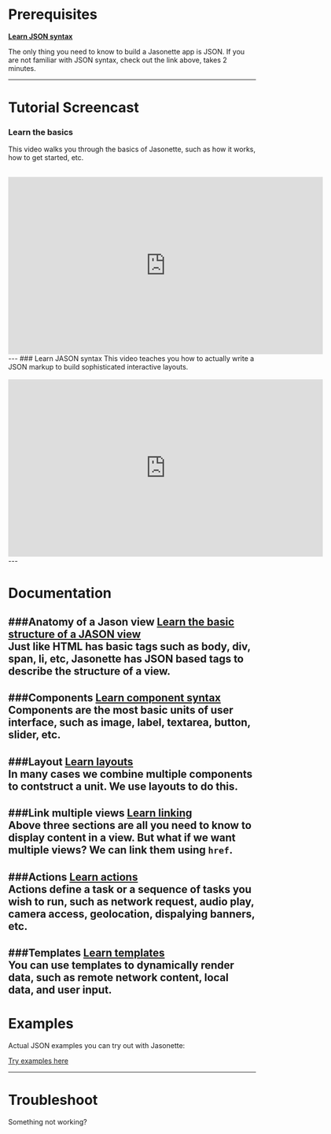 # Prerequisites

**[Learn JSON syntax](http://www.w3schools.com/js/js_json_syntax.asp)**

The only thing you need to know to build a Jasonette app is JSON. If you are not familiar with JSON syntax, check out the link above, takes 2 minutes.

---

# Tutorial Screencast

### Learn the basics
This video walks you through the basics of Jasonette, such as how it works, how to get started, etc.
<br><br>
<iframe width="640" height="360" src="https://www.youtube.com/embed/hfevBAAfCMQ?rel=0" frameborder="0" allowfullscreen></iframe>
---
### Learn JASON syntax
This video teaches you how to actually write a JSON markup to build sophisticated interactive layouts.
<br><br>
<iframe width="640" height="360" src="https://www.youtube.com/embed/S7yGejKIH6Q?rel=0" frameborder="0" allowfullscreen></iframe>
---

# Documentation

###Anatomy of a Jason view
**[Learn the basic structure of a JASON view](../document)**<br>
Just like HTML has basic tags such as body, div, span, li, etc, Jasonette has JSON based tags to describe the structure of a view.
---
###Components
**[Learn component syntax](components.md)**<br>
Components are the most basic units of user interface, such as image, label, textarea, button, slider, etc. 
---
###Layout
**[Learn layouts](layout.md)**<br>
In many cases we combine multiple components to contstruct a unit. We use layouts to do this.
---
###Link multiple views
**[Learn linking](href.md)**<br>
Above three sections are all you need to know to display content in a view. But what if we want multiple views? We can link them using `href`.
---
###Actions
**[Learn actions](actions.md)**<br>
Actions define a task or a sequence of tasks you wish to run, such as network request, audio play, camera access, geolocation, dispalying banners, etc.
---
###Templates
**[Learn templates](templates.md)**<br>
You can use templates to dynamically render data, such as remote network content, local data, and user input.
---
# Examples
Actual JSON examples you can try out with Jasonette:

[Try examples here](examples.md)

---
# Troubleshoot
Something not working?
